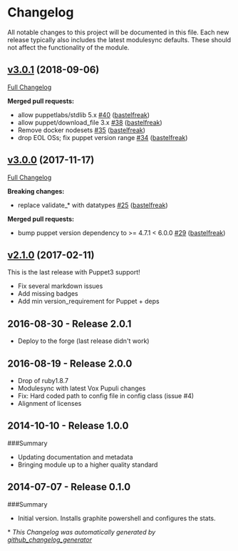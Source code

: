 # Changelog

All notable changes to this project will be documented in this file.
Each new release typically also includes the latest modulesync defaults.
These should not affect the functionality of the module.

## [v3.0.1](https://github.com/voxpupuli/puppet-graphite_powershell/tree/v3.0.1) (2018-09-06)

[Full Changelog](https://github.com/voxpupuli/puppet-graphite_powershell/compare/v3.0.0...v3.0.1)

**Merged pull requests:**

- allow puppetlabs/stdlib 5.x [\#40](https://github.com/voxpupuli/puppet-graphite_powershell/pull/40) ([bastelfreak](https://github.com/bastelfreak))
- allow puppet/download\_file 3.x [\#38](https://github.com/voxpupuli/puppet-graphite_powershell/pull/38) ([bastelfreak](https://github.com/bastelfreak))
- Remove docker nodesets [\#35](https://github.com/voxpupuli/puppet-graphite_powershell/pull/35) ([bastelfreak](https://github.com/bastelfreak))
- drop EOL OSs; fix puppet version range [\#34](https://github.com/voxpupuli/puppet-graphite_powershell/pull/34) ([bastelfreak](https://github.com/bastelfreak))

## [v3.0.0](https://github.com/voxpupuli/puppet-graphite_powershell/tree/v3.0.0) (2017-11-17)

[Full Changelog](https://github.com/voxpupuli/puppet-graphite_powershell/compare/v2.1.0...v3.0.0)

**Breaking changes:**

- replace validate\_\* with datatypes [\#25](https://github.com/voxpupuli/puppet-graphite_powershell/pull/25) ([bastelfreak](https://github.com/bastelfreak))

**Merged pull requests:**

- bump puppet version dependency to \>= 4.7.1 \< 6.0.0 [\#29](https://github.com/voxpupuli/puppet-graphite_powershell/pull/29) ([bastelfreak](https://github.com/bastelfreak))

## [v2.1.0](https://github.com/voxpupuli/puppet-graphite_powershell/tree/v2.1.0) (2017-02-11)

This is the last release with Puppet3 support!
* Fix several markdown issues
* Add missing badges
* Add min version_requirement for Puppet + deps

## 2016-08-30 - Release 2.0.1

* Deploy to the forge (last release didn't work)

## 2016-08-19 - Release 2.0.0

* Drop of ruby1.8.7
* Modulesync with latest Vox Pupuli changes
* Fix: Hard coded path to config file in config class (issue #4)
* Alignment of licenses


## 2014-10-10 - Release 1.0.0

###Summary

* Updating documentation and metadata
* Bringing module up to a higher quality standard


## 2014-07-07 - Release 0.1.0

###Summary

* Initial version. Installs graphite powershell and configures the stats.


\* *This Changelog was automatically generated by [github_changelog_generator](https://github.com/github-changelog-generator/github-changelog-generator)*
